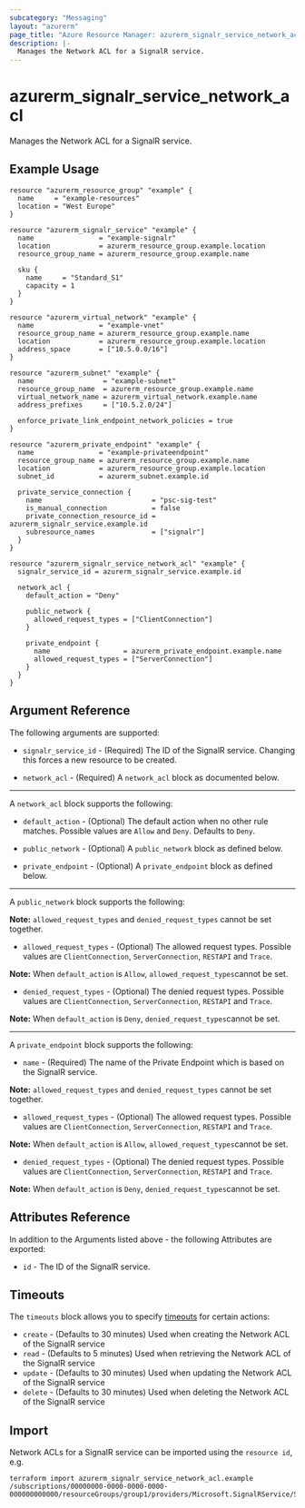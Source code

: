 ```yaml
---
subcategory: "Messaging"
layout: "azurerm"
page_title: "Azure Resource Manager: azurerm_signalr_service_network_acl"
description: |-
  Manages the Network ACL for a SignalR service.
---
```


# azurerm_signalr_service_network_acl

Manages the Network ACL for a SignalR service.

## Example Usage

```hcl
resource "azurerm_resource_group" "example" {
  name     = "example-resources"
  location = "West Europe"
}

resource "azurerm_signalr_service" "example" {
  name                = "example-signalr"
  location            = azurerm_resource_group.example.location
  resource_group_name = azurerm_resource_group.example.name

  sku {
    name     = "Standard_S1"
    capacity = 1
  }
}

resource "azurerm_virtual_network" "example" {
  name                = "example-vnet"
  resource_group_name = azurerm_resource_group.example.name
  location            = azurerm_resource_group.example.location
  address_space       = ["10.5.0.0/16"]
}

resource "azurerm_subnet" "example" {
  name                 = "example-subnet"
  resource_group_name  = azurerm_resource_group.example.name
  virtual_network_name = azurerm_virtual_network.example.name
  address_prefixes     = ["10.5.2.0/24"]

  enforce_private_link_endpoint_network_policies = true
}

resource "azurerm_private_endpoint" "example" {
  name                = "example-privateendpoint"
  resource_group_name = azurerm_resource_group.example.name
  location            = azurerm_resource_group.example.location
  subnet_id           = azurerm_subnet.example.id

  private_service_connection {
    name                           = "psc-sig-test"
    is_manual_connection           = false
    private_connection_resource_id = azurerm_signalr_service.example.id
    subresource_names              = ["signalr"]
  }
}

resource "azurerm_signalr_service_network_acl" "example" {
  signalr_service_id = azurerm_signalr_service.example.id

  network_acl {
    default_action = "Deny"

    public_network {
      allowed_request_types = ["ClientConnection"]
    }

    private_endpoint {
      name                  = azurerm_private_endpoint.example.name
      allowed_request_types = ["ServerConnection"]
    }
  }
}
```

## Argument Reference

The following arguments are supported:

* `signalr_service_id` - (Required) The ID of the SignalR service. Changing this forces a new resource to be created.

* `network_acl` - (Required) A `network_acl` block as documented below.

---

A `network_acl` block supports the following:

* `default_action` - (Optional) The default action when no other rule matches. Possible values are `Allow` and `Deny`. Defaults to `Deny`.

* `public_network` - (Optional) A `public_network` block as defined below.

* `private_endpoint` - (Optional) A `private_endpoint` block as defined below.

---

A `public_network` block supports the following:

**Note:** `allowed_request_types` and `denied_request_types` cannot be set together.

* `allowed_request_types` - (Optional) The allowed request types. Possible values are `ClientConnection`, `ServerConnection`, `RESTAPI` and `Trace`.

**Note:** When `default_action` is `Allow`, `allowed_request_types`cannot be set.

* `denied_request_types` - (Optional) The denied request types. Possible values are `ClientConnection`, `ServerConnection`, `RESTAPI` and `Trace`.

**Note:** When `default_action` is `Deny`, `denied_request_types`cannot be set.

---

A `private_endpoint` block supports the following:

* `name` - (Required) The name of the Private Endpoint which is based on the SignalR service.

**Note:** `allowed_request_types` and `denied_request_types` cannot be set together.

* `allowed_request_types` - (Optional) The allowed request types. Possible values are `ClientConnection`, `ServerConnection`, `RESTAPI` and `Trace`.

**Note:** When `default_action` is `Allow`, `allowed_request_types`cannot be set.

* `denied_request_types` - (Optional) The denied request types. Possible values are `ClientConnection`, `ServerConnection`, `RESTAPI` and `Trace`.

**Note:** When `default_action` is `Deny`, `denied_request_types`cannot be set.

## Attributes Reference

In addition to the Arguments listed above - the following Attributes are exported:

* `id` - The ID of the SignalR service.

## Timeouts

The `timeouts` block allows you to specify [timeouts](https://www.terraform.io/docs/configuration/resources.html#timeouts) for certain actions:

* `create` - (Defaults to 30 minutes) Used when creating the Network ACL of the SignalR service
* `read` - (Defaults to 5 minutes) Used when retrieving the Network ACL of the SignalR service
* `update` - (Defaults to 30 minutes) Used when updating the Network ACL of the SignalR service
* `delete` - (Defaults to 30 minutes) Used when deleting the Network ACL of the SignalR service

## Import

Network ACLs for a SignalR service can be imported using the `resource id`, e.g.

```shell
terraform import azurerm_signalr_service_network_acl.example /subscriptions/00000000-0000-0000-0000-000000000000/resourceGroups/group1/providers/Microsoft.SignalRService/SignalR/signalr1
```
